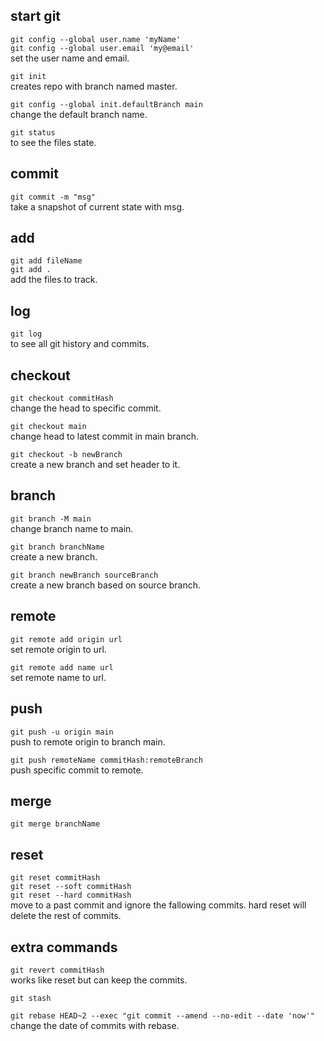 ## start git

`git config --global user.name 'myName'`  
`git config --global user.email 'my@email'`  
set the user name and email.

`git init`  
creates repo with branch named master.

`git config --global init.defaultBranch main`  
change the default branch name.

`git status`  
to see the files state.

## commit

`git commit -m "msg"`  
take a snapshot of current state with msg.

## add

`git add fileName`  
`git add .`  
add the files to track.

## log

`git log`  
to see all git history and commits.

## checkout

`git checkout commitHash`  
change the head to specific commit.

`git checkout main`  
change head to latest commit in main branch.

`git checkout -b newBranch`  
create a new branch and set header to it.

## branch

`git branch -M main`  
change branch name to main.

`git branch branchName`  
create a new branch.

`git branch newBranch sourceBranch`  
create a new branch based on source branch.

## remote

`git remote add origin url`  
set remote origin to url.

`git remote add name url`  
set remote name to url.

## push

`git push -u origin main`  
push to remote origin to branch main.

`git push remoteName commitHash:remoteBranch`  
push specific commit to remote.

## merge

`git merge branchName`

## reset

`git reset commitHash`  
`git reset --soft commitHash`  
`git reset --hard commitHash`  
move to a past commit and ignore the fallowing commits. hard reset will delete the rest of commits.

## extra commands

`git revert commitHash`  
works like reset but can keep the commits.

`git stash`

`git rebase HEAD~2 --exec "git commit --amend --no-edit --date 'now'"`  
change the date of commits with rebase.
